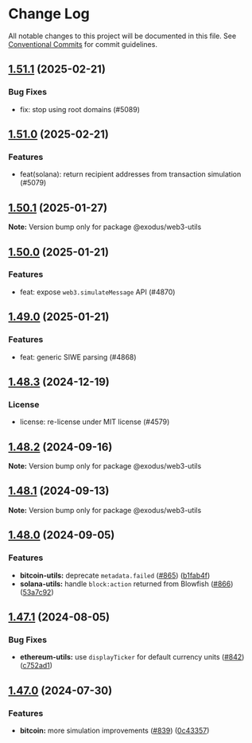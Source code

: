 # Change Log

All notable changes to this project will be documented in this file.
See [Conventional Commits](https://conventionalcommits.org) for commit guidelines.

## [1.51.1](https://github.com/ExodusMovement/assets/compare/@exodus/web3-utils@1.51.0...@exodus/web3-utils@1.51.1) (2025-02-21)


### Bug Fixes


* fix: stop using root domains (#5089)



## [1.51.0](https://github.com/ExodusMovement/assets/compare/@exodus/web3-utils@1.50.1...@exodus/web3-utils@1.51.0) (2025-02-21)


### Features


* feat(solana): return recipient addresses from transaction simulation (#5079)



## [1.50.1](https://github.com/ExodusMovement/assets/compare/@exodus/web3-utils@1.50.0...@exodus/web3-utils@1.50.1) (2025-01-27)

**Note:** Version bump only for package @exodus/web3-utils





## [1.50.0](https://github.com/ExodusMovement/assets/compare/@exodus/web3-utils@1.49.0...@exodus/web3-utils@1.50.0) (2025-01-21)


### Features


* feat: expose `web3.simulateMessage` API (#4870)



## [1.49.0](https://github.com/ExodusMovement/assets/compare/@exodus/web3-utils@1.48.3...@exodus/web3-utils@1.49.0) (2025-01-21)


### Features


* feat: generic SIWE parsing (#4868)



## [1.48.3](https://github.com/ExodusMovement/assets/compare/@exodus/web3-utils@1.48.2...@exodus/web3-utils@1.48.3) (2024-12-19)


### License


* license: re-license under MIT license (#4579)



## [1.48.2](https://github.com/ExodusMovement/exodus-web3/compare/@exodus/web3-utils@1.48.0...@exodus/web3-utils@1.48.2) (2024-09-16)

**Note:** Version bump only for package @exodus/web3-utils





## [1.48.1](https://github.com/ExodusMovement/exodus-web3/compare/@exodus/web3-utils@1.48.0...@exodus/web3-utils@1.48.1) (2024-09-13)

**Note:** Version bump only for package @exodus/web3-utils





## [1.48.0](https://github.com/ExodusMovement/exodus-web3/compare/@exodus/web3-utils@1.47.1...@exodus/web3-utils@1.48.0) (2024-09-05)


### Features

* **bitcoin-utils:** deprecate `metadata.failed` ([#865](https://github.com/ExodusMovement/exodus-web3/issues/865)) ([b1fab4f](https://github.com/ExodusMovement/exodus-web3/commit/b1fab4f3c413a3264ca265359c6d9b85a6c02edf))
* **solana-utils:** handle `block:action` returned from Blowfish ([#866](https://github.com/ExodusMovement/exodus-web3/issues/866)) ([53a7c92](https://github.com/ExodusMovement/exodus-web3/commit/53a7c92359cc5a8dfca47340f91ef3e921ffdbc6))



## [1.47.1](https://github.com/ExodusMovement/exodus-web3/compare/@exodus/web3-utils@1.47.0...@exodus/web3-utils@1.47.1) (2024-08-05)


### Bug Fixes

* **ethereum-utils:** use `displayTicker` for default currency units ([#842](https://github.com/ExodusMovement/exodus-web3/issues/842)) ([c752ad1](https://github.com/ExodusMovement/exodus-web3/commit/c752ad1bc684fbd1d09c70017f4d502d7db28ec7))



## [1.47.0](https://github.com/ExodusMovement/exodus-web3/compare/@exodus/web3-utils@1.46.0...@exodus/web3-utils@1.47.0) (2024-07-30)


### Features

* **bitcoin:** more simulation improvements ([#839](https://github.com/ExodusMovement/exodus-web3/issues/839)) ([0c43357](https://github.com/ExodusMovement/exodus-web3/commit/0c4335735eca8cf66d9b645687fce38030143975))
